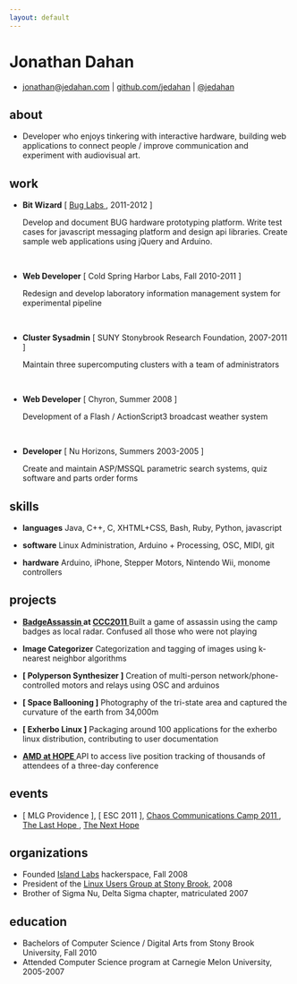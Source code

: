```yaml
---
layout: default
---
```


Jonathan Dahan
==============
 *  [jonathan]@[jedahan.com] | [github.com/jedahan][github] | [@jedahan]

about
-----
 * Developer who enjoys tinkering with interactive hardware, building web applications to connect people / improve communication and experiment with audiovisual art.

work
----
 * __Bit Wizard__ [ [ Bug Labs ], 2011-2012 ]

    Develop and document BUG hardware prototyping platform.
    Write test cases for javascript messaging platform and design api libraries.
    Create sample web applications using jQuery and Arduino.
 <br>

 * __Web Developer__ [ Cold Spring Harbor Labs, Fall 2010-2011 ]

    Redesign and develop laboratory information management system for experimental pipeline  
 <br>

 * __Cluster Sysadmin__ [ SUNY Stonybrook Research Foundation, 2007-2011 ]

    Maintain three supercomputing clusters with a team of administrators  
 <br>

 * __Web Developer__ [ Chyron, Summer 2008 ]

    Development of a Flash / ActionScript3 broadcast weather system
 <br>

 * __Developer__ [ Nu Horizons, Summers 2003-2005 ]

    Create and maintain ASP/MSSQL parametric search systems, quiz software and parts order forms

skills
------
 * __languages__
     Java, C++, C, XHTML+CSS, Bash, Ruby, Python, javascript

 * __software__
     Linux Administration, Arduino + Processing, OSC, MIDI, git

 * __hardware__
     Arduino, iPhone, Stepper Motors, Nintendo Wii, monome controllers

projects
--------
 * __[ BadgeAssassin ] at [ CCC2011 ]__
      Built a game of assassin using the camp badges as local radar. Confused all those who were not playing

 * __Image Categorizer__
     Categorization and tagging of images using k-nearest neighbor algorithms

 * __[ Polyperson Synthesizer ]__
     Creation of multi-person network/phone-controlled motors and relays using OSC and arduinos

 * __[ Space Ballooning ]__
     Photography of the tri-state area and captured the curvature of the earth from 34,000m

 * __[ Exherbo Linux ]__
     Packaging around 100 applications for the exherbo linux distribution, contributing to user documentation

 * __[ AMD at HOPE ]__
     API to access live position tracking of thousands of attendees of a three-day conference

events
------

 * [ MLG Providence ], [ ESC 2011 ], [ Chaos Communications Camp 2011 ][CCC2011], [ The Last Hope ], [ The Next Hope ]

organizations
-------------

 * Founded [Island Labs] hackerspace, Fall 2008
 * President of the [Linux Users Group at Stony Brook], 2008
 * Brother of Sigma Nu, Delta Sigma chapter, matriculated 2007

education
---------

 * Bachelors of Computer Science / Digital Arts from Stony Brook University, Fall 2010
 * Attended Computer Science program at Carnegie Melon University, 2005-2007

[@jedahan]: http://twitter.com/jedahan
[jonathan]: mailto:jonathan@jedahan.com
[jedahan.com]: http://jedahan.com

[ Image_Categorizer ]: #
[ Polyperson_Synthesizer ]: #
[ Space_Ballooning ]: http://islandlabs.org/space
[ Exherbo_Linux ]: http://summer.exherbo.org/repositories/jedahan
[ AMD at HOPE ]: http://amd.hope.net
[ BUG Labs ]: http://buglabs.net

[ The Last HOPE ]: http://hope.net
[ The Next HOPE ]: http://hope.net

[Island Labs]: http://islandlabs.org
[Linux Users Group at Stony Brook]: http://lugsb.org

[ CCC2011 ]: http://events.ccc.de/camp/2011
[ BadgeAssassin ]: http://events.ccc.de/camp/2011/wiki/BadgeAssassin

[ github ]: http://github.com/jedahan
